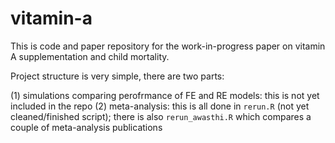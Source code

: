 # vitamin-a

This is code and paper repository for the work-in-progress paper on vitamin A supplementation and child mortality.

Project structure is very simple, there are two parts:

(1) simulations comparing perofrmance of FE and RE models: this is not yet included in the repo
(2) meta-analysis: this is all done in `rerun.R` (not yet cleaned/finished script); there is also
    `rerun_awasthi.R` which compares a couple of meta-analysis publications